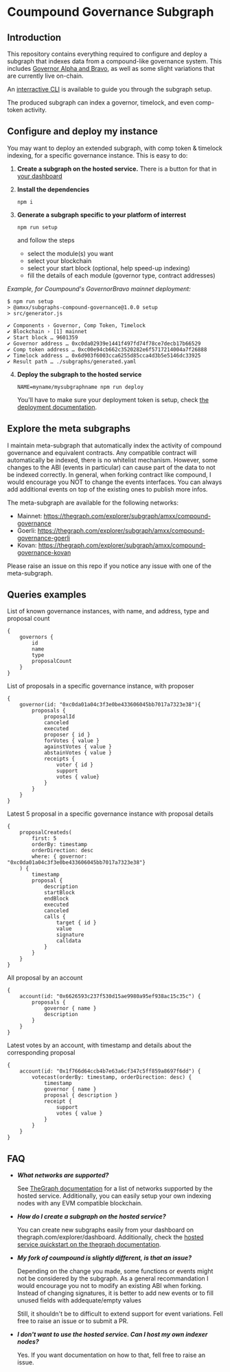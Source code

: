 # Coumpound Governance Subgraph

## Introduction

This repository contains everything required to configure and deploy a subgraph that indexes data from a compound-like governance system. This includes [Governor Alpha and Bravo](https://github.com/compound-finance/compound-protocol/tree/master/contracts/Governance), as well as some slight variations that are currently live on-chain.

An [interractive CLI](#configure-and-deploy-my-instance) is available to guide you through the subgraph setup.

The produced subgraph can index a governor, timelock, and even comp-token activity.

## Configure and deploy my instance

You may want to deploy an extended subgraph, with comp token & timelock indexing, for a specific governance instance. This is easy to do:

1. **Create a subgraph on the hosted service.** There is a button for that in [your dashboard](https://thegraph.com/explorer/dashboard)

2. **Install the dependencies**

	`npm i`

3. **Generate a subgraph specific to your platform of interrest**

	`npm run setup`

	and follow the steps

	* select the module(s) you want
	* select your blockchain
	* select your start block (optional, help speed-up indexing)
	* fill the details of each module (governor type, contract addresses)

*Example, for Coumpound's GovernorBravo mainnet deployment:*

```
$ npm run setup
> @amxx/subgraphs-compound-governance@1.0.0 setup
> src/generator.js

✔ Components › Governor, Comp Token, Timelock
✔ Blockchain › [1] mainnet
✔ Start block … 9601359
✔ Governor address … 0xc0da02939e1441f497fd74f78ce7decb17b66529
✔ Comp token address … 0xc00e94cb662c3520282e6f5717214004a7f26888
✔ Timelock address … 0x6d903f6003cca6255d85cca4d3b5e5146dc33925
✔ Result path … ./subgraphs/generated.yaml
```

4. **Deploy the subgraph to the hosted service**

	`NAME=myname/mysubgraphname npm run deploy`

	You'll have to make sure your deployment token is setup, check [the deployment documentation](https://thegraph.com/docs/deploy-a-subgraph#create-a-graph-explorer-account).

## Explore the meta subgraphs

I maintain meta-subgraph that automatically index the activity of compound governance and equivalent contracts. Any compatible contract will automatically be indexed, there is no whitelist mechanism. However, some changes to the ABI (events in particular) can cause part of the data to not be indexed correctly. In general, when forking contract like compound, I would encourage you NOT to change the events interfaces. You can always add additional events on top of the existing ones to publish more infos.

The meta-subgraph are available for the following networks:

- Mainnet: https://thegraph.com/explorer/subgraph/amxx/compound-governance
- Goerli: https://thegraph.com/explorer/subgraph/amxx/compound-governance-goerli
- Kovan: https://thegraph.com/explorer/subgraph/amxx/compound-governance-kovan

Please raise an issue on this repo if you notice any issue with one of the meta-subgraph.

## Queries examples

List of known governance instances, with name, and address, type and proposal count
```
{
	governors {
		id
		name
		type
		proposalCount
	}
}
```

List of proposals in a specific governance instance, with proposer
```
{
	governor(id: "0xc0da01a04c3f3e0be433606045bb7017a7323e38"){
		proposals {
			proposalId
			canceled
			executed
			proposer { id }
			forVotes { value }
			againstVotes { value }
			abstainVotes { value }
			receipts {
				voter { id }
				support
				votes { value}
			}
		}
	}
}
```

Latest 5 proposal in a specific governance instance with proposal details
```
{
	proposalCreateds(
		first: 5
		orderBy: timestamp
		orderDirection: desc
		where: { governor: "0xc0da01a04c3f3e0be433606045bb7017a7323e38"}
	) {
		timestamp
		proposal {
			description
			startBlock
			endBlock
			executed
			canceled
			calls {
				target { id }
				value
				signature
				calldata
			}
		}
	}
}
```

All proposal by an account
```
{
	account(id: "0x6626593c237f530d15ae9980a95ef938ac15c35c") {
		proposals {
			governor { name }
			description
		}
	}
}
```

Latest votes by an account, with timestamp and details about the corresponding proposal
```
{
	account(id: "0x1f766d64ccb4b7e63a6cf347c5ff859a8697f6dd") {
		votecast(orderBy: timestamp, orderDirection: desc) {
			timestamp
			governor { name }
			proposal { description }
			receipt {
				support
				votes { value }
			}
		}
	}
}
```

## FAQ

- ***What networks are supported?***

	See [TheGraph documentation](https://thegraph.com/docs/define-a-subgraph#from-an-existing-contract) for a list of networks supported by the hosted service. Additionally, you can easily setup your own indexing nodes with any EVM compatible blockchain.


- ***How do I create a subgraph on the hosted service?***

	You can create new subgraphs easily from your dashboard on thegraph.com/explorer/dashboard. Additionally, check the [hosted service quickstart on the thegraph documentation](https://thegraph.com/docs/quick-start#hosted-service).

- ***My fork of coumpound is slightly different, is that an issue?***

	Depending on the change you made, some functions or events might not be considered by the subgraph. As a general recommandation I would encourage you not to modify an existing ABI when forking. Instead of changing signatures, it is better to add new events or to fill unused fields with addequate/empty values

	Still, it shouldn't be to difficult to extend support for event variations. Fell free to raise an issue or to submit a PR.


- ***I don't want to use the hosted service. Can I host my own indexer nodes?***

	Yes. If you want documentation on how to that, fell free to raise an issue.
